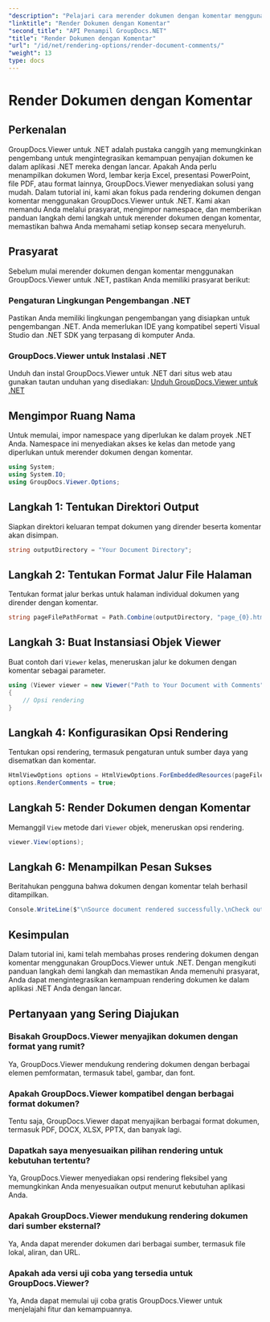 ```yaml
---
"description": "Pelajari cara merender dokumen dengan komentar menggunakan GroupDocs.Viewer untuk .NET. Ikuti panduan langkah demi langkah kami untuk integrasi yang lancar."
"linktitle": "Render Dokumen dengan Komentar"
"second_title": "API Penampil GroupDocs.NET"
"title": "Render Dokumen dengan Komentar"
"url": "/id/net/rendering-options/render-document-comments/"
"weight": 13
type: docs
---
```

# Render Dokumen dengan Komentar

## Perkenalan
GroupDocs.Viewer untuk .NET adalah pustaka canggih yang memungkinkan pengembang untuk mengintegrasikan kemampuan penyajian dokumen ke dalam aplikasi .NET mereka dengan lancar. Apakah Anda perlu menampilkan dokumen Word, lembar kerja Excel, presentasi PowerPoint, file PDF, atau format lainnya, GroupDocs.Viewer menyediakan solusi yang mudah.
Dalam tutorial ini, kami akan fokus pada rendering dokumen dengan komentar menggunakan GroupDocs.Viewer untuk .NET. Kami akan memandu Anda melalui prasyarat, mengimpor namespace, dan memberikan panduan langkah demi langkah untuk merender dokumen dengan komentar, memastikan bahwa Anda memahami setiap konsep secara menyeluruh.
## Prasyarat
Sebelum mulai merender dokumen dengan komentar menggunakan GroupDocs.Viewer untuk .NET, pastikan Anda memiliki prasyarat berikut:
### Pengaturan Lingkungan Pengembangan .NET
Pastikan Anda memiliki lingkungan pengembangan yang disiapkan untuk pengembangan .NET. Anda memerlukan IDE yang kompatibel seperti Visual Studio dan .NET SDK yang terpasang di komputer Anda.
### GroupDocs.Viewer untuk Instalasi .NET
Unduh dan instal GroupDocs.Viewer untuk .NET dari situs web atau gunakan tautan unduhan yang disediakan:
[Unduh GroupDocs.Viewer untuk .NET](https://releases.groupdocs.com/viewer/net/)

## Mengimpor Ruang Nama
Untuk memulai, impor namespace yang diperlukan ke dalam proyek .NET Anda. Namespace ini menyediakan akses ke kelas dan metode yang diperlukan untuk merender dokumen dengan komentar.
```csharp
using System;
using System.IO;
using GroupDocs.Viewer.Options;
```

## Langkah 1: Tentukan Direktori Output
Siapkan direktori keluaran tempat dokumen yang dirender beserta komentar akan disimpan.
```csharp
string outputDirectory = "Your Document Directory";
```
## Langkah 2: Tentukan Format Jalur File Halaman
Tentukan format jalur berkas untuk halaman individual dokumen yang dirender dengan komentar.
```csharp
string pageFilePathFormat = Path.Combine(outputDirectory, "page_{0}.html");
```
## Langkah 3: Buat Instansiasi Objek Viewer
Buat contoh dari `Viewer` kelas, meneruskan jalur ke dokumen dengan komentar sebagai parameter.
```csharp
using (Viewer viewer = new Viewer("Path to Your Document with Comments"))
{
    // Opsi rendering
}
```
## Langkah 4: Konfigurasikan Opsi Rendering
Tentukan opsi rendering, termasuk pengaturan untuk sumber daya yang disematkan dan komentar.
```csharp
HtmlViewOptions options = HtmlViewOptions.ForEmbeddedResources(pageFilePathFormat);
options.RenderComments = true;
```
## Langkah 5: Render Dokumen dengan Komentar
Memanggil `View` metode dari `Viewer` objek, meneruskan opsi rendering.
```csharp
viewer.View(options);
```
## Langkah 6: Menampilkan Pesan Sukses
Beritahukan pengguna bahwa dokumen dengan komentar telah berhasil ditampilkan.
```csharp
Console.WriteLine($"\nSource document rendered successfully.\nCheck output in {outputDirectory}.");
```

## Kesimpulan
Dalam tutorial ini, kami telah membahas proses rendering dokumen dengan komentar menggunakan GroupDocs.Viewer untuk .NET. Dengan mengikuti panduan langkah demi langkah dan memastikan Anda memenuhi prasyarat, Anda dapat mengintegrasikan kemampuan rendering dokumen ke dalam aplikasi .NET Anda dengan lancar.
## Pertanyaan yang Sering Diajukan
### Bisakah GroupDocs.Viewer menyajikan dokumen dengan format yang rumit?
Ya, GroupDocs.Viewer mendukung rendering dokumen dengan berbagai elemen pemformatan, termasuk tabel, gambar, dan font.
### Apakah GroupDocs.Viewer kompatibel dengan berbagai format dokumen?
Tentu saja, GroupDocs.Viewer dapat menyajikan berbagai format dokumen, termasuk PDF, DOCX, XLSX, PPTX, dan banyak lagi.
### Dapatkah saya menyesuaikan pilihan rendering untuk kebutuhan tertentu?
Ya, GroupDocs.Viewer menyediakan opsi rendering fleksibel yang memungkinkan Anda menyesuaikan output menurut kebutuhan aplikasi Anda.
### Apakah GroupDocs.Viewer mendukung rendering dokumen dari sumber eksternal?
Ya, Anda dapat merender dokumen dari berbagai sumber, termasuk file lokal, aliran, dan URL.
### Apakah ada versi uji coba yang tersedia untuk GroupDocs.Viewer?
Ya, Anda dapat memulai uji coba gratis GroupDocs.Viewer untuk menjelajahi fitur dan kemampuannya.